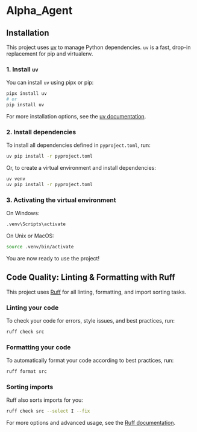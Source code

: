 # Alpha_Agent

## Installation

This project uses [uv](https://github.com/astral-sh/uv) to manage Python dependencies. `uv` is a fast, drop-in replacement for pip and virtualenv.

### 1. Install `uv`

You can install `uv` using pipx or pip:

```sh
pipx install uv
# or
pip install uv
```

For more installation options, see the [uv documentation](https://github.com/astral-sh/uv#installation).


### 2. Install dependencies

To install all dependencies defined in `pyproject.toml`, run:

```sh
uv pip install -r pyproject.toml
```

Or, to create a virtual environment and install dependencies:

```sh
uv venv
uv pip install -r pyproject.toml
```

### 3. Activating the virtual environment

On Windows:
```sh
.venv\Scripts\activate
```

On Unix or MacOS:
```sh
source .venv/bin/activate
```

You are now ready to use the project!

## Code Quality: Linting & Formatting with Ruff

This project uses [Ruff](https://docs.astral.sh/ruff/) for all linting, formatting, and import sorting tasks.

### Linting your code

To check your code for errors, style issues, and best practices, run:

```sh
ruff check src
```

### Formatting your code

To automatically format your code according to best practices, run:

```sh
ruff format src
```

### Sorting imports

Ruff also sorts imports for you:

```sh
ruff check src --select I --fix
```

For more options and advanced usage, see the [Ruff documentation](https://docs.astral.sh/ruff/).